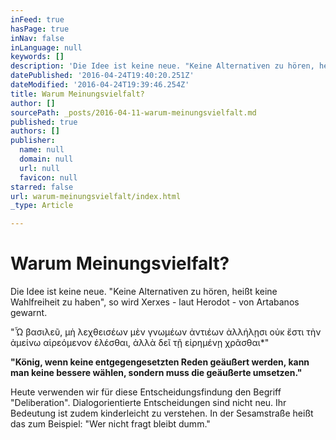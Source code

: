 ```yaml
---
inFeed: true
hasPage: true
inNav: false
inLanguage: null
keywords: []
description: 'Die Idee ist keine neue. "Keine Alternativen zu hören, heißt keine Wahlfreiheit zu haben", so wird Xerxes - laut Herodot - von Artabanos gewarnt.'
datePublished: '2016-04-24T19:40:20.251Z'
dateModified: '2016-04-24T19:39:46.254Z'
title: Warum Meinungsvielfalt?
author: []
sourcePath: _posts/2016-04-11-warum-meinungsvielfalt.md
published: true
authors: []
publisher:
  name: null
  domain: null
  url: null
  favicon: null
starred: false
url: warum-meinungsvielfalt/index.html
_type: Article

---
```

# Warum Meinungsvielfalt?

Die Idee ist keine neue. "Keine Alternativen zu hören, heißt keine Wahlfreiheit zu haben", so wird Xerxes - laut Herodot - von Artabanos gewarnt.

"Ὦ βασιλεῦ, μὴ λεχθεισέων μὲν γνωμέων ἀντιέων ἀλλήλῃσι οὐκ ἔστι τὴν ἀμείνω αἱρεόμενον ἑλέσθαι, ἀλλὰ δεῖ τῇ εἰρημένῃ χρᾶσθαι\*"

**"König, wenn keine entgegengesetzten Reden geäußert werden, kann man keine bessere wählen, sondern muss die geäußerte umsetzen."**

Heute verwenden wir für diese Entscheidungsfindung den Begriff "Deliberation". Dialogorientierte Entscheidungen sind nicht neu. Ihr Bedeutung ist zudem kinderleicht zu verstehen. In der Sesamstraße heißt das zum Beispiel: "Wer nicht fragt bleibt dumm."